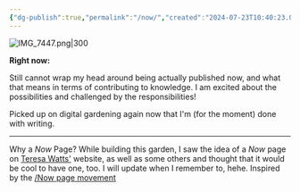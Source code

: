 ```yaml
---
{"dg-publish":true,"permalink":"/now/","created":"2024-07-23T10:40:23.000+08:00","updated":"2025-04-22T15:31:45.075+08:00"}
---
```


![IMG_7447.png|300](/img/user/Extras/IMG_7447.png)

**Right now:**

Still cannot wrap my head around being actually published now, and what that means in terms of contributing to knowledge. I am excited about the possibilities and challenged by the responsibilities!

Picked up on digital gardening again now that I'm (for the moment) done with writing.

---
Why a *Now* Page? While building this garden, I saw the idea of a *Now* page on [Teresa Watts'](https://teresawatts.com/) website, as well as some others and thought that it would be cool to have one, too. I will update when I remember to, hehe. Inspired by the [/Now page movement](https://nownownow.com/about)